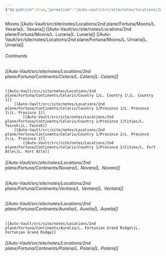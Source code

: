 ```yaml
---
{"dg-publish":true,"permalink":"/auto-vault/src/site/notes/locations/2nd-plane/fortuna/l-fortuna/"}
---
```


Moons
[[Auto-Vault/src/site/notes/Locations/2nd plane/Fortuna/Moons/L. Vexaria\|L. Vexaria]]
[[Auto-Vault/src/site/notes/Locations/2nd plane/Fortuna/Moons/L. Lunaria\|L. Lunaria]]
[[Auto-Vault/src/site/notes/Locations/2nd plane/Fortuna/Moons/L. Urnaria\|L. Urnaria]]
###### Continents
###### [[Auto-Vault/src/site/notes/Locations/2nd plane/Fortuna/Continents/Celaris/L. Celaris\|L. Celaris]]
	[[Auto-Vault/src/site/notes/Locations/2nd plane/Fortuna/Continents/Celaris/Country 1/L. Country 1\|L. Country 1]]
		[[Auto-Vault/src/site/notes/Locations/2nd plane/Fortuna/Continents/Celaris/Country 1/Province 1/L. Province 1\|L. Province 1]]
			[[Auto-Vault/src/site/notes/Locations/2nd plane/Fortuna/Continents/Celaris/Country 1/Province 1/Cities/L. Teinsk\|L. Teinsk]]
		[[Auto-Vault/src/site/notes/Locations/2nd plane/Fortuna/Continents/Celaris/Country 1/Province 2/L. Province 2\|L. Province 2]]
			[[Auto-Vault/src/site/notes/Locations/2nd plane/Fortuna/Continents/Celaris/Country 1/Province 2/Cities/L. Fort Atle\|L. Fort Atle]]
###### [[Auto-Vault/src/site/notes/Locations/2nd plane/Fortuna/Continents/Novara/L. Novara\|L. Novara]]
###### [[Auto-Vault/src/site/notes/Locations/2nd plane/Fortuna/Continents/Ventara/L. Ventara\|L. Ventara]]
###### [[Auto-Vault/src/site/notes/Locations/2nd plane/Fortuna/Continents/Aurelia/L. Aurelia\|L. Aurelia]]
	[[Auto-Vault/src/site/notes/Locations/2nd plane/Fortuna/Continents/Aurelia/L. Fortunian Grand Ridge\|L. Fortunian Grand Ridge]]
###### [[Auto-Vault/src/site/notes/Locations/2nd plane/Fortuna/Continents/Polaria/L. Polaria\|L. Polaria]]